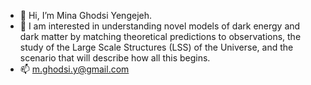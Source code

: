 - 👋 Hi, I’m Mina Ghodsi Yengejeh.
- 👀 I am interested in understanding novel models of dark energy and dark matter by matching theoretical predictions to observations, the study of the Large Scale Structures (LSS) of the Universe, and the scenario that will describe how all this begins.
- 📫 m.ghodsi.y@gmail.com

<!---
MinaEnceladus/MinaEnceladus is a ✨ special ✨ repository because its `README.md` (this file) appears on your GitHub profile.
You can click the Preview link to take a look at your changes.
--->

